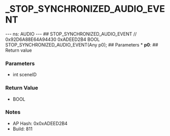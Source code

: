 # _STOP_SYNCHRONIZED_AUDIO_EVENT

--- ns: AUDIO --- ## STOP_SYNCHRONIZED_AUDIO_EVENT  // 0x92D6A88E64A94430 0xADEED2B4 BOOL STOP_SYNCHRONIZED_AUDIO_EVENT(Any p0);   ## Parameters * **p0**:  ## Return value

### Parameters
* int sceneID

### Return Value
* BOOL

### Notes
* AP Hash: 0x0xADEED2B4
* Build: 811

